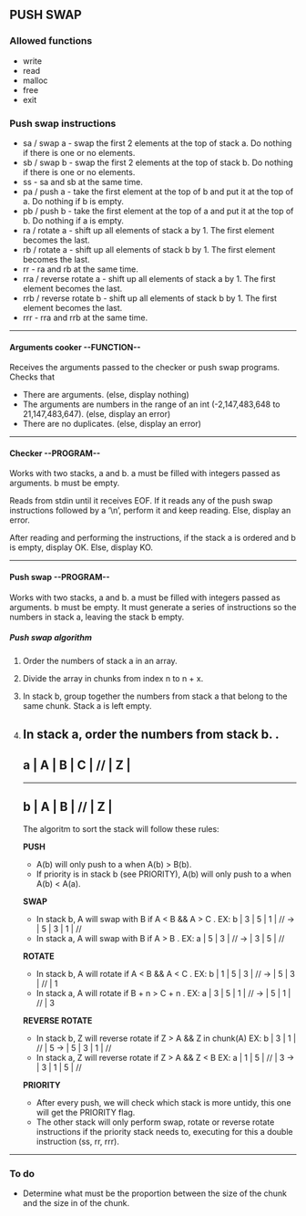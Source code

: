 PUSH SWAP
---------


### Allowed functions

- write
- read
- malloc
- free
- exit


### Push swap instructions

- sa / swap a  -  swap the first 2 elements at the top of stack a. Do nothing if there is one or no elements.
- sb / swap b  -  swap the first 2 elements at the top of stack b. Do nothing if there is one or no elements.
- ss  -  sa and sb at the same time.
- pa / push a  -  take the first element at the top of b and put it at the top of a. Do nothing if b is empty.  
- pb / push b  -  take the first element at the top of a and put it at the top of b. Do nothing if a is empty.  
- ra / rotate a  -  shift up all elements of stack a by 1. The first element becomes the last.
- rb / rotate a  -  shift up all elements of stack b by 1. The first element becomes the last.  
- rr  -  ra and rb at the same time.  
- rra / reverse rotate a  - shift up all elements of stack a by 1. The first element becomes the last.
- rrb / reverse rotate b  - shift up all elements of stack b by 1. The first element becomes the last. 
- rrr  -  rra and rrb at the same time. 

---
 
#### Arguments cooker --FUNCTION--

Receives the arguments passed to the checker or push swap programs.
Checks that
- There are arguments. (else, display nothing)
- The arguments are numbers in the range of an int (-2,147,483,648 to 21,147,483,647). (else, display an error)
- There are no duplicates. (else, display an error)

---

#### Checker --PROGRAM--

Works with two stacks, a and b. a must be filled with integers passed as arguments. b must be empty.

Reads from stdin until it receives EOF.
	If it reads any of the push swap instructions followed by a ‘\n’, perform it and keep reading.
	Else, display an error.

After reading and performing the instructions, if the stack a is ordered and b is empty, display OK. Else, display KO.

---

#### Push swap --PROGRAM--


Works with two stacks, a and b. a must be filled with integers passed as arguments. b must be empty.
It must generate a series of instructions so the numbers in stack a, leaving the stack b empty.

##### **Push swap algorithm**

1. Order the numbers of stack a in an array.
2. Divide the array in chunks from index n to n + x.
3. In stack b, group together the numbers from stack a that belong to the same chunk. Stack a is left empty.
4. In stack a, order the numbers from stack b.
.
	  ----------------------
	a | A | B | C | // | Z |
	  ----------------------
	  ------------------
	b | A | B | // | Z |
	  ------------------

	The algoritm to sort the stack will follow these rules:

	**PUSH**
	- A(b) will only push to a when A(b) > B(b).
	- If priority is in stack b (see PRIORITY), A(b) will only push to a when A(b) < A(a).

	**SWAP**
	- In stack b, A will swap with B if A < B && A > C .		EX: b | 3 | 5 | 1 | //	->  | 5 | 3 | 1 | //
	- In stack a, A will swap with B if A > B .			EX: a | 5 | 3 | //	->  | 3 | 5 | //
	
	**ROTATE**
	- In stack b, A will rotate if A < B && A < C .			EX: b | 1 | 5 | 3 | //	->  | 5 | 3 | // | 1
	- In stack a, A will rotate if B + n > C + n .			EX: a | 3 | 5 | 1 | //	->  | 5 | 1 | // | 3

	**REVERSE ROTATE**
	- In stack b, Z will reverse rotate if Z > A && Z in chunk(A)	EX: b | 3 | 1 | // | 5	->  | 5 | 3 | 1 | //
	- In stack a, Z will reverse rotate if Z > A && Z < B		EX: a | 1 | 5 | // | 3	->  | 3 | 1 | 5 | //

	**PRIORITY**
	- After every push, we will check which stack is more untidy, this one will get the PRIORITY flag.
	- The other stack will only perform swap, rotate or reverse rotate instructions if the priority stack needs to,
	  executing for this a double instruction (ss, rr, rrr).


---

### To do

- Determine what must be the proportion between the size of the chunk and the size in of the chunk.
